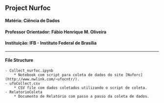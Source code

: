 ## Project Nurfoc
#### Matéria: Ciência de Dados
#### Professor Orientador: Fábio Henrique M. Oliveira
#### Instituição: IFB - Instituto Federal de Brasília
---
#### File Structure
	- Collect_nurfoc.ipynb
		* Notebook com script para coleta de dados do site [Nuforc](http://www.nwlink.com/~ufocntr/).
	- ufoCollect.csv
		* CSV file com dados coletados utilizando o script de coleta.
	- RelatorioColeta
		* Documento de Relatório com passo a passo da coleta de dados.
